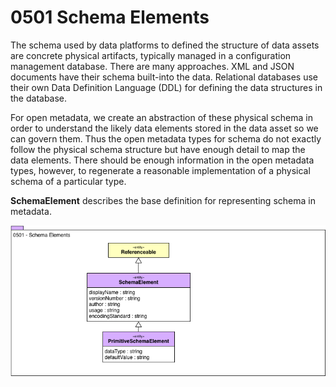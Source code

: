 <!-- SPDX-License-Identifier: CC-BY-4.0 -->
<!-- Copyright Contributors to the ODPi Egeria project. -->

# 0501 Schema Elements

The schema used by data platforms to defined the structure of data assets are concrete physical
artifacts, typically managed in a configuration management database.  There are many approaches.  XML and JSON documents have their schema built-into the data.  Relational databases use their own Data Definition Language (DDL) for defining the data structures in the database.  

For open metadata, we create an abstraction of these physical
schema in order to understand the likely data elements stored
in the data asset so we can govern them.
Thus the open metadata types for schema do not exactly
follow the physical schema structure but have enough detail
to map the data elements.
There should be enough information in the open metadata types, however, to regenerate a reasonable implementation of a physical schema of a particular type.

**SchemaElement** describes the base definition for representing
schema in metadata.

![UML](0501-Schema-Elements.png)